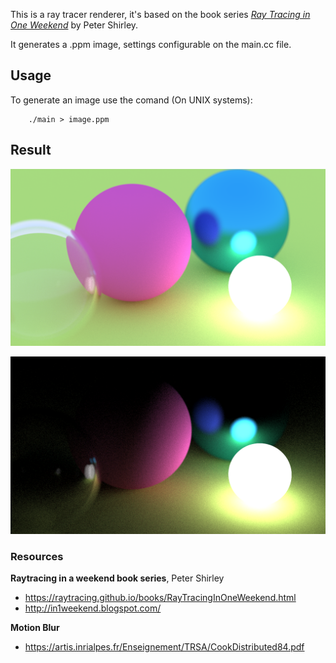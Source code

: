 This is a ray tracer renderer, it's based on the book series [_Ray Tracing in One Weekend_](https://raytracing.github.io/books/RayTracingInOneWeekend.html) by Peter Shirley.

It generates a .ppm image, settings configurable on the main.cc file.

## Usage

To generate an image use the comand (On UNIX systems):
```
    ./main > image.ppm
```

## Result
![A sample image from the last version](image.png)

![Another generated image :)](image02.png)

### Resources

**Raytracing in a weekend book series**, Peter Shirley
- https://raytracing.github.io/books/RayTracingInOneWeekend.html
- http://in1weekend.blogspot.com/

**Motion Blur**
- https://artis.inrialpes.fr/Enseignement/TRSA/CookDistributed84.pdf